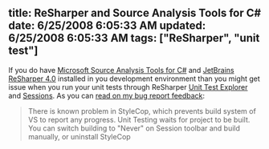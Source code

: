 title: ReSharper and Source Analysis Tools for C#
date: 6/25/2008 6:05:33 AM
updated: 6/25/2008 6:05:33 AM
tags: ["ReSharper", "unit test"]
---
If you do have [Microsoft Source Analysis Tools for C#](http://blogs.msdn.com/sourceanalysis/archive/2008/05/23/announcing-the-release-of-microsoft-source-analysis.aspx) and [JetBrains ReSharper 4.0](http://www.jetbrains.com/resharper/) installed in you development environment than you might get issue when you run your unit tests through ReSharper [Unit Test Explorer](http://www.jetbrains.com/resharper/features/unit_testing.html#Unit_Test_Explorer) and [Sessions](http://www.jetbrains.com/resharper/features/unit_testing.html#Unit_Test_Sessions). As you can [read on my bug report feedback](http://www.jetbrains.net/jira/browse/RSRP-73126):

> There is known problem in StyleCop, which prevents build system of VS to report any progress. Unit Testing waits for project to be built. You can switch building to "Never" on Session toolbar and build manually, or uninstall StyleCop
